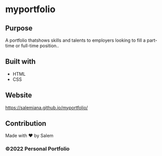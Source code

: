 # myportfolio

## Purpose
A portfolio thatshows skills and talents to employers looking to fill a part-time or full-time position..

## Built with
* HTML
* CSS

## Website
https://salemiana.github.io/myportfolio/

## Contribution
Made with ❤️ by Salem

### ©2022 Personal Portfolio
